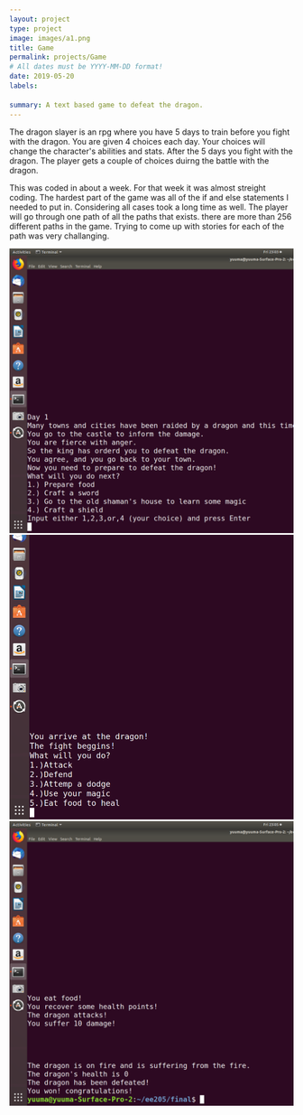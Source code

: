 ```yaml
---
layout: project
type: project
image: images/a1.png
title: Game
permalink: projects/Game
# All dates must be YYYY-MM-DD format!
date: 2019-05-20
labels:
  
summary: A text based game to defeat the dragon. 
---
```




The dragon slayer is an rpg where you have 5 days to train before you fight with the dragon. You are given 4 choices each day. Your choices will change the character's abilities and stats. After the 5 days you fight with the dragon. The player gets a couple of choices duirng the battle with the dragon. 

This was coded in about a week. For that week it was almost streight coding. The hardest part of the game was all of the if and else statements I needed to put in. Considering all cases took a long time as well. The player will go through one path of all the paths that exists. there are more than 256 different paths in the game. Trying to come up with stories for each of the path was very challanging.  
 
<img class="ui medium right floated rounded image" src="../images/a2.png">
<img class="ui medium right floated rounded image" src="../images/a3.png">
<img class="ui medium right floated rounded image" src="../images/a4.png">
